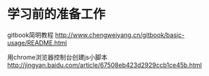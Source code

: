 
学习前的准备工作
=====================
gitbook简明教程
http://www.chengweiyang.cn/gitbook/basic-usage/README.html

用chrome浏览器控制台创建js小脚本
http://jingyan.baidu.com/article/67508eb423d2929ccb1ce45b.html
